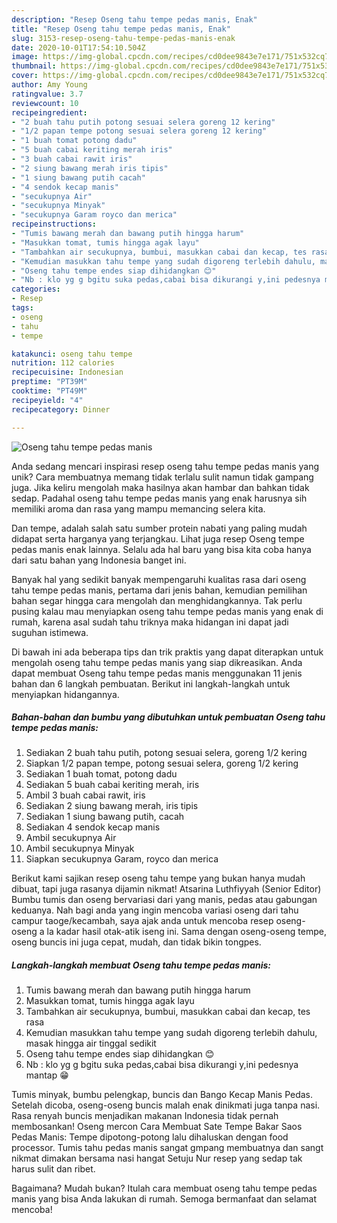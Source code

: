 ```yaml
---
description: "Resep Oseng tahu tempe pedas manis, Enak"
title: "Resep Oseng tahu tempe pedas manis, Enak"
slug: 3153-resep-oseng-tahu-tempe-pedas-manis-enak
date: 2020-10-01T17:54:10.504Z
image: https://img-global.cpcdn.com/recipes/cd0dee9843e7e171/751x532cq70/oseng-tahu-tempe-pedas-manis-foto-resep-utama.jpg
thumbnail: https://img-global.cpcdn.com/recipes/cd0dee9843e7e171/751x532cq70/oseng-tahu-tempe-pedas-manis-foto-resep-utama.jpg
cover: https://img-global.cpcdn.com/recipes/cd0dee9843e7e171/751x532cq70/oseng-tahu-tempe-pedas-manis-foto-resep-utama.jpg
author: Amy Young
ratingvalue: 3.7
reviewcount: 10
recipeingredient:
- "2 buah tahu putih potong sesuai selera goreng 12 kering"
- "1/2 papan tempe potong sesuai selera goreng 12 kering"
- "1 buah tomat potong dadu"
- "5 buah cabai keriting merah iris"
- "3 buah cabai rawit iris"
- "2 siung bawang merah iris tipis"
- "1 siung bawang putih cacah"
- "4 sendok kecap manis"
- "secukupnya Air"
- "secukupnya Minyak"
- "secukupnya Garam royco dan merica"
recipeinstructions:
- "Tumis bawang merah dan bawang putih hingga harum"
- "Masukkan tomat, tumis hingga agak layu"
- "Tambahkan air secukupnya, bumbui, masukkan cabai dan kecap, tes rasa"
- "Kemudian masukkan tahu tempe yang sudah digoreng terlebih dahulu, masak hingga air tinggal sedikit"
- "Oseng tahu tempe endes siap dihidangkan 😊"
- "Nb : klo yg g bgitu suka pedas,cabai bisa dikurangi y,ini pedesnya mantap 😁"
categories:
- Resep
tags:
- oseng
- tahu
- tempe

katakunci: oseng tahu tempe 
nutrition: 112 calories
recipecuisine: Indonesian
preptime: "PT39M"
cooktime: "PT49M"
recipeyield: "4"
recipecategory: Dinner

---
```



![Oseng tahu tempe pedas manis](https://img-global.cpcdn.com/recipes/cd0dee9843e7e171/751x532cq70/oseng-tahu-tempe-pedas-manis-foto-resep-utama.jpg)

Anda sedang mencari inspirasi resep oseng tahu tempe pedas manis yang unik? Cara membuatnya memang tidak terlalu sulit namun tidak gampang juga. Jika keliru mengolah maka hasilnya akan hambar dan bahkan tidak sedap. Padahal oseng tahu tempe pedas manis yang enak harusnya sih memiliki aroma dan rasa yang mampu memancing selera kita.

Dan tempe, adalah salah satu sumber protein nabati yang paling mudah didapat serta harganya yang terjangkau. Lihat juga resep Oseng tempe pedas manis enak lainnya. Selalu ada hal baru yang bisa kita coba hanya dari satu bahan yang Indonesia banget ini.

Banyak hal yang sedikit banyak mempengaruhi kualitas rasa dari oseng tahu tempe pedas manis, pertama dari jenis bahan, kemudian pemilihan bahan segar hingga cara mengolah dan menghidangkannya. Tak perlu pusing kalau mau menyiapkan oseng tahu tempe pedas manis yang enak di rumah, karena asal sudah tahu triknya maka hidangan ini dapat jadi suguhan istimewa.


Di bawah ini ada beberapa tips dan trik praktis yang dapat diterapkan untuk mengolah oseng tahu tempe pedas manis yang siap dikreasikan. Anda dapat membuat Oseng tahu tempe pedas manis menggunakan 11 jenis bahan dan 6 langkah pembuatan. Berikut ini langkah-langkah untuk menyiapkan hidangannya.

<!--inarticleads1-->

##### Bahan-bahan dan bumbu yang dibutuhkan untuk pembuatan Oseng tahu tempe pedas manis:

1. Sediakan 2 buah tahu putih, potong sesuai selera, goreng 1/2 kering
1. Siapkan 1/2 papan tempe, potong sesuai selera, goreng 1/2 kering
1. Sediakan 1 buah tomat, potong dadu
1. Sediakan 5 buah cabai keriting merah, iris
1. Ambil 3 buah cabai rawit, iris
1. Sediakan 2 siung bawang merah, iris tipis
1. Sediakan 1 siung bawang putih, cacah
1. Sediakan 4 sendok kecap manis
1. Ambil secukupnya Air
1. Ambil secukupnya Minyak
1. Siapkan secukupnya Garam, royco dan merica


Berikut kami sajikan resep oseng tahu tempe yang bukan hanya mudah dibuat, tapi juga rasanya dijamin nikmat! Atsarina Luthfiyyah (Senior Editor) Bumbu tumis dan oseng bervariasi dari yang manis, pedas atau gabungan keduanya. Nah bagi anda yang ingin mencoba variasi oseng dari tahu campur taoge/kecambah, saya ajak anda untuk mencoba resep oseng-oseng a la kadar hasil otak-atik iseng ini. Sama dengan oseng-oseng tempe, oseng buncis ini juga cepat, mudah, dan tidak bikin tongpes. 

<!--inarticleads2-->

##### Langkah-langkah membuat Oseng tahu tempe pedas manis:

1. Tumis bawang merah dan bawang putih hingga harum
1. Masukkan tomat, tumis hingga agak layu
1. Tambahkan air secukupnya, bumbui, masukkan cabai dan kecap, tes rasa
1. Kemudian masukkan tahu tempe yang sudah digoreng terlebih dahulu, masak hingga air tinggal sedikit
1. Oseng tahu tempe endes siap dihidangkan 😊
1. Nb : klo yg g bgitu suka pedas,cabai bisa dikurangi y,ini pedesnya mantap 😁


Tumis minyak, bumbu pelengkap, buncis dan Bango Kecap Manis Pedas. Setelah dicoba, oseng-oseng buncis malah enak dinikmati juga tanpa nasi. Rasa renyah buncis menjadikan makanan Indonesia tidak pernah membosankan! Oseng mercon Cara Membuat Sate Tempe Bakar Saos Pedas Manis: Tempe dipotong-potong lalu dihaluskan dengan food processor. Tumis tahu pedas manis sangat gmpang membuatnya dan sangt nikmat dimakan bersama nasi hangat Setuju Nur resep yang sedap tak harus sulit dan ribet. 

Bagaimana? Mudah bukan? Itulah cara membuat oseng tahu tempe pedas manis yang bisa Anda lakukan di rumah. Semoga bermanfaat dan selamat mencoba!
